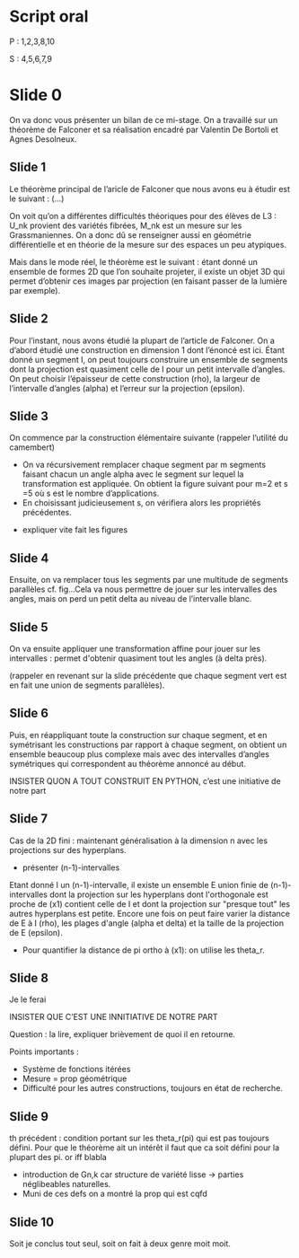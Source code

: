# Script oral

P : 1,2,3,8,10

S : 4,5,6,7,9

# Slide 0

On va donc vous présenter un bilan de ce mi-stage. On a travaillé sur un théorème de Falconer et sa réalisation encadré par Valentin De Bortoli et Agnes Desolneux.



## Slide 1

Le théorème principal de l’aricle de Falconer que nous avons eu à étudir est le suivant : (...)

On voit qu’on a différentes difficultés théoriques pour des élèves de L3 : U_nk provient des variétés fibrées, M_nk est un mesure sur les Grassmaniennes. On a donc dû se renseigner aussi en géométrie différentielle et en théorie de la mesure sur des espaces un peu atypiques.

Mais dans le mode réel, le théorème est le suivant : étant donné un ensemble de formes 2D que l’on souhaite projeter, il existe un objet 3D qui permet d’obtenir ces images par projection (en faisant passer de la lumière par exemple).

## Slide 2

Pour l’instant, nous avons étudié la plupart de l’article de Falconer. On a d’abord étudié une construction en dimension 1 dont l’énoncé est ici. Étant donné un segment I, on peut toujours construire un ensemble de segments dont la projection est quasiment celle de I pour un petit intervalle d’angles. On peut choisir l’épaisseur de cette construction (rho), la largeur de l’intervalle d’angles (alpha) et l’erreur sur la projection (epsilon).

## Slide 3

On commence par la construction élémentaire suivante (rappeler l’utilité du camembert)

* On va récursivement remplacer chaque segment par m segments faisant chacun un angle alpha avec le segment sur lequel la transformation est appliquée. On obtient la figure suivant pour m=2 et s =5 où s est le nombre d’applications. 
* En choisissant judicieusement s, on vérifiera alors les propriétés précédentes.

+ expliquer vite fait les figures

## Slide 4

Ensuite, on va remplacer tous les segments par une multitude de segments parallèles cf. fig...Cela va nous permettre de jouer sur les intervalles des angles, mais on perd un petit delta au niveau de l’intervalle blanc.

## Slide 5

On va ensuite appliquer une transformation affine pour jouer sur les intervalles : permet d'obtenir quasiment tout les angles (à delta près).

(rappeler en revenant sur la slide précédente que chaque segment vert est en fait une union de segments parallèles).

## Slide 6

Puis, en réappliquant toute la construction sur chaque segment, et en symétrisant les constructions par rapport à chaque segment, on obtient un ensemble beaucoup plus complexe mais avec des intervalles d’angles symétriques qui correspondent au théorème annoncé au début.

INSISTER QUON A TOUT CONSTRUIT EN PYTHON, c’est une initiative de notre part

## Slide 7

Cas de la 2D fini : maintenant généralisation à la dimension n avec les projections sur des hyperplans. 
* présenter (n-1)-intervalles

Etant donné I un (n-1)-intervalle, il existe un ensemble E union finie de (n-1)-intervalles dont la projection sur les hyperplans dont l'orthogonale est proche de (x1) contient celle de I
et dont la projection sur "presque tout" les autres hyperplans est petite. 
Encore une fois on peut faire varier la distance de E à I (rho), les plages d'angle (alpha et delta) et la taille de la projection de E (epsilon).

* Pour quantifier la distance de pi ortho à (x1): on utilise les theta_r.

## Slide 8

Je le ferai

INSISTER QUE C’EST UNE INNITIATIVE DE NOTRE PART

Question : la lire, expliquer brièvement de quoi il en retourne.

Points importants :

* Système de fonctions itérées
* Mesure = prop géométrique
* Difficulté pour les autres constructions, toujours en état de recherche.

## Slide 9

th précédent : condition portant sur les theta_r(pi) qui est pas toujours défini. Pour que le théorème ait un intérêt il faut que ca soit défini pour la plupart des pi. or iff blabla
* introduction de Gn,k car structure de variété lisse -> parties néglibeables naturelles. 
* Muni de ces defs on a montré la prop qui est cqfd

## Slide 10

Soit je conclus tout seul, soit on fait à deux genre moit moit.
